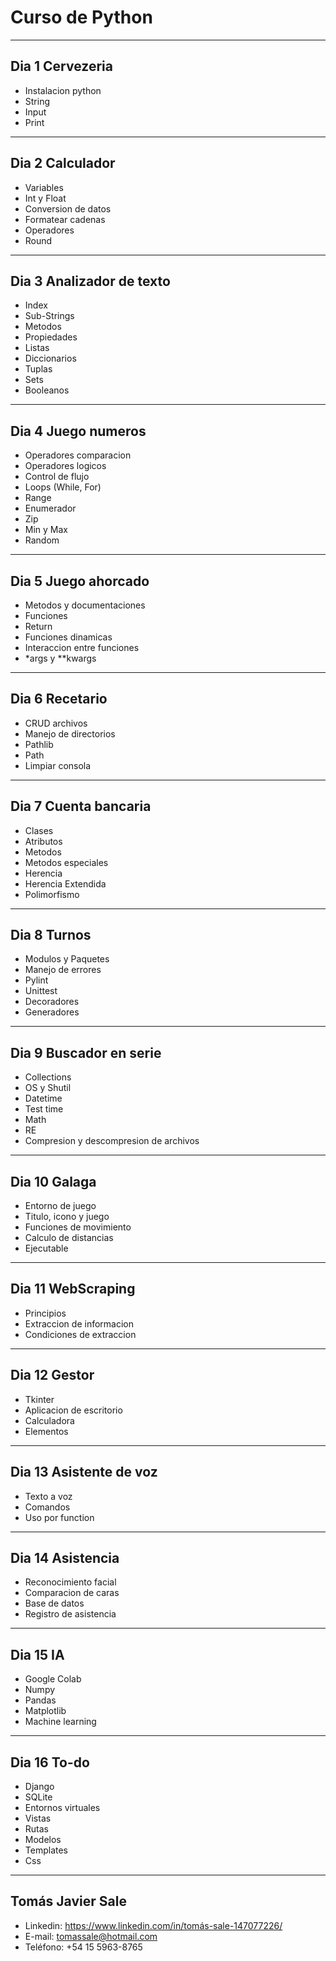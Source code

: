 # Curso de Python
---
## Dia 1 Cervezeria
* Instalacion python
* String
* Input
* Print
---
## Dia 2 Calculador
* Variables
* Int y Float
* Conversion de datos
* Formatear cadenas
* Operadores
* Round
---
## Dia 3 Analizador de texto
* Index
* Sub-Strings
* Metodos
* Propiedades
* Listas
* Diccionarios
* Tuplas
* Sets
* Booleanos
---
## Dia 4 Juego numeros
* Operadores comparacion
* Operadores logicos
* Control de flujo
* Loops (While, For)
* Range
* Enumerador
* Zip
* Min y Max
* Random
---
## Dia 5 Juego ahorcado
* Metodos y documentaciones
* Funciones
* Return
* Funciones dinamicas
* Interaccion entre funciones
* *args y **kwargs
---
## Dia 6 Recetario
* CRUD archivos
* Manejo de directorios
* Pathlib
* Path
* Limpiar consola
---
## Dia 7 Cuenta bancaria
* Clases
* Atributos
* Metodos
* Metodos especiales
* Herencia
* Herencia Extendida
* Polimorfismo
---
## Dia 8 Turnos
* Modulos y Paquetes
* Manejo de errores
* Pylint
* Unittest
* Decoradores
* Generadores
---
## Dia 9 Buscador en serie
* Collections
* OS y Shutil
* Datetime
* Test time
* Math
* RE
* Compresion y descompresion de archivos
---
## Dia 10 Galaga
* Entorno de juego
* Titulo, icono y juego
* Funciones de movimiento
* Calculo de distancias
* Ejecutable
---
## Dia 11 WebScraping
* Principios
* Extraccion de informacion
* Condiciones de extraccion
---
## Dia 12 Gestor
* Tkinter
* Aplicacion de escritorio
* Calculadora
* Elementos
---
## Dia 13 Asistente de voz
* Texto a voz
* Comandos
* Uso por function
---
## Dia 14 Asistencia
* Reconocimiento facial
* Comparacion de caras
* Base de datos
* Registro de asistencia
---
## Dia 15 IA
* Google Colab
* Numpy
* Pandas
* Matplotlib
* Machine learning
---
## Dia 16 To-do
* Django
* SQLite
* Entornos virtuales
* Vistas
* Rutas
* Modelos
* Templates
* Css
---
## Tomás Javier Sale
* Linkedin: https://www.linkedin.com/in/tomás-sale-147077226/
* E-mail: tomassale@hotmail.com
* Teléfono: +54 15 5963-8765
